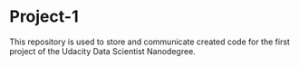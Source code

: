 # Project-1
This repository is used to store and communicate created code for the first project of the Udacity Data Scientist Nanodegree. 
